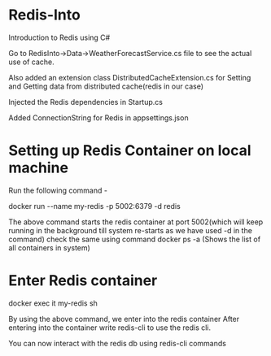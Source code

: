 # Redis-Into
Introduction to Redis using C#

Go to RedisInto->Data->WeatherForecastService.cs file to see the actual use of cache.

Also added an extension class DistributedCacheExtension.cs for Setting and Getting data from distributed cache(redis in our case)

Injected the Redis dependencies in Startup.cs

Added ConnectionString for Redis in appsettings.json

# Setting up Redis Container on local machine
Run the following command -

docker run --name my-redis -p 5002:6379 -d redis

The above command starts the redis container at port 5002(which will keep running in the background till system re-starts as we have used -d in the command)
check the same using command docker ps -a (Shows the list of all containers in system)

# Enter Redis container
docker exec it my-redis sh

By using the above command, we enter into the redis container
After entering into the container write redis-cli to use the redis cli.

You can now interact with the redis db using redis-cli commands
